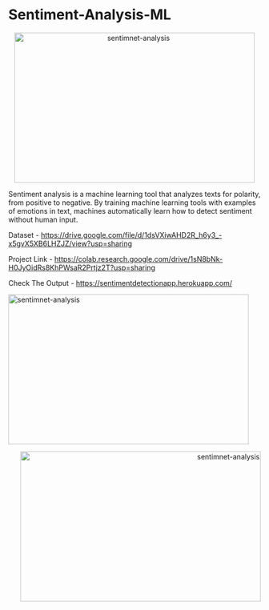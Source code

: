 # Sentiment-Analysis-ML
<p align="center">
<img src="https://www.kdnuggets.com/images/sentiment-fig-1-689.jpg" alt='sentimnet-analysis' height=300 width=480> </a></p>


Sentiment analysis is a machine learning tool that analyzes texts for polarity, from positive to negative. By training machine 
learning tools with examples of emotions in text, machines automatically learn how to detect sentiment without human input.


Dataset - https://drive.google.com/file/d/1dsVXiwAHD2R_h6y3_-x5gvX5XB6LHZJZ/view?usp=sharing


Project Link - https://colab.research.google.com/drive/1sN8bNk-H0JyOidRs8KhPWsaR2Prtjz2T?usp=sharing


Check The Output - https://sentimentdetectionapp.herokuapp.com/


<p align="left">
<img src="https://i.im.ge/2021/07/01/uhd3c.png" alt='sentimnet-analysis' height=300 width=480> </a></p><p align="right"><img src="https://i.im.ge/2021/07/01/uhq4L.png"alt='sentimnet-analysis' height=300 width=480> </a></p>

